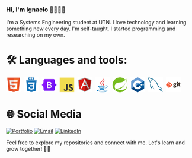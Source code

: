 ### Hi, I'm Ignacio 👋👨🏽‍💻

I'm a Systems Engineering student at UTN. I love technology and learning something new every day. I'm self-taught. I started programming and researching on my own.

<h1>🛠️ Languages and tools:</h1>

<div align="left">
        <img src="https://github.com/devicons/devicon/blob/master/icons/html5/html5-original.svg" title="HTML5" alt="HTML" width="40" height="40"/>&nbsp;
        <img src="https://github.com/devicons/devicon/blob/master/icons/css3/css3-plain-wordmark.svg"  title="CSS3" alt="CSS" width="40" height="40"/>&nbsp;
        <img src="https://github.com/devicons/devicon/blob/master/icons/bootstrap/bootstrap-original.svg" title="Bootstrap" alt="Bootstrap" width="40" height="40"/>&nbsp;
        <img src="https://github.com/devicons/devicon/blob/master/icons/javascript/javascript-original.svg" title="JavaScript" alt="JavaScript" width="40" height="40"/>&nbsp;
        <img src="https://github.com/devicons/devicon/blob/master/icons/angularjs/angularjs-original.svg" title="Angular" alt="Angular" width="40" height="40"/>&nbsp;
        <img src="https://github.com/devicons/devicon/blob/master/icons/java/java-original.svg" title="Java" alt="Java" width="40" height="40"/>&nbsp;
        <img src="https://github.com/devicons/devicon/blob/master/icons/spring/spring-original.svg" title="Spring" alt="Spring" width="40" height="40">&nbsp;
        <img src="https://github.com/devicons/devicon/blob/master/icons/cplusplus/cplusplus-original.svg" title="C++" alt="C++" width="40" height="40"/>&nbsp;
        <img src="https://github.com/devicons/devicon/blob/master/icons/mysql/mysql-original.svg" title="MySQL" alt="MySQL" width="40" height="40"/>&nbsp;
        <img src="https://github.com/devicons/devicon/blob/master/icons/git/git-original-wordmark.svg" title="Git" alt="Git" width="40" height="40"/>&nbsp;
</div>
      
<h1>🌐 Social Media</h1>

[![Portfolio](https://img.shields.io/badge/Portfolio-visit-black?style=flat-square)](https://portfolio-ignacio-castro.web.app/)
[![Email](https://img.shields.io/badge/Email-white?logo=gmail)](mailto:ignaciocastroplanas@gmail.com) 
[![LinkedIn](https://img.shields.io/badge/LinkedIn-%230077B5.svg?logo=linkedin&logoColor=white)](https://www.linkedin.com/in/ignacio-castro-p/) 

Feel free to explore my repositories and connect with me. Let's learn and grow together! 🚀✨

